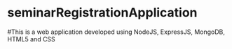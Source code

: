 # seminarRegistrationApplication

#This is a web application developed using NodeJS, ExpressJS, MongoDB, HTML5 and CSS

